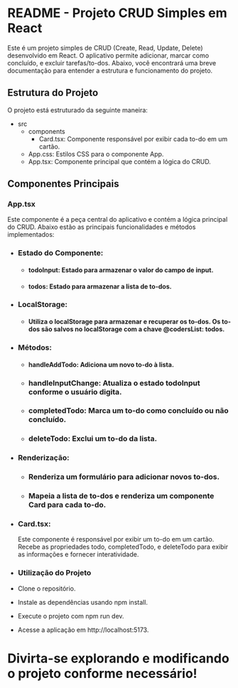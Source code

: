 # README - Projeto CRUD Simples em React

Este é um projeto simples de CRUD (Create, Read, Update, Delete) desenvolvido em React. O aplicativo permite adicionar, marcar como concluído, e excluir tarefas/to-dos. Abaixo, você encontrará uma breve documentação para entender a estrutura e funcionamento do projeto.

## Estrutura do Projeto

O projeto está estruturado da seguinte maneira:

- src
  - components
    - Card.tsx: Componente responsável por exibir cada to-do em um cartão.
  - App.css: Estilos CSS para o componente App.
  - App.tsx: Componente principal que contém a lógica do CRUD.



## Componentes Principais

### App.tsx

Este componente é a peça central do aplicativo e contém a lógica principal do CRUD. Abaixo estão as principais funcionalidades e métodos implementados:

- ### Estado do Componente:
  
  - #### todoInput: Estado para armazenar o valor do campo de input.
  - #### todos: Estado para armazenar a lista de to-dos.

- ### LocalStorage:
  - #### Utiliza o localStorage para armazenar e recuperar os to-dos. Os  to-dos são salvos no localStorage com a chave @codersList: todos.

- ### Métodos:
  - #### handleAddTodo: Adiciona um novo to-do à lista.
  - ### handleInputChange: Atualiza o estado todoInput conforme o usuário digita.
  - ### completedTodo: Marca um to-do como concluído ou não concluído.
  - ### deleteTodo: Exclui um to-do da lista.
  
- ### Renderização:
  - ### Renderiza um formulário para adicionar novos to-dos.
  - ### Mapeia a lista de to-dos e renderiza um componente Card para cada to-do. 
  
- ### Card.tsx:
  Este componente é responsável por exibir um to-do em um cartão. Recebe as propriedades todo, completedTodo, e deleteTodo para exibir as informações e fornecer interatividade.


- ### Utilização do Projeto
- Clone o repositório.
- Instale as dependências usando npm install.
- Execute o projeto com npm run dev.

- Acesse a aplicação em http://localhost:5173.

# Divirta-se explorando e modificando o projeto conforme necessário!
